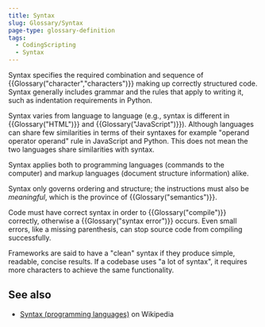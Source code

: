 ```yaml
---
title: Syntax
slug: Glossary/Syntax
page-type: glossary-definition
tags:
  - CodingScripting
  - Syntax
---
```


Syntax specifies the required combination and sequence of {{Glossary("character","characters")}} making up correctly structured code. Syntax generally includes grammar and the rules that apply to writing it, such as indentation requirements in Python.

Syntax varies from language to language (e.g., syntax is different in {{Glossary("HTML")}} and {{Glossary("JavaScript")}}). Although languages can share few similarities in terms of their syntaxes for example "operand operator operand" rule in JavaScript and Python. This does not mean the two languages share similarities with syntax.

Syntax applies both to programming languages (commands to the computer) and markup languages (document structure information) alike.

Syntax only governs ordering and structure; the instructions must also be _meaningful_, which is the province of {{Glossary("semantics")}}.

Code must have correct syntax in order to {{Glossary("compile")}} correctly, otherwise a {{Glossary("syntax error")}} occurs. Even small errors, like a missing parenthesis, can stop source code from compiling successfully.

Frameworks are said to have a "clean" syntax if they produce simple, readable, concise results. If a codebase uses "a lot of syntax", it requires more characters to achieve the same functionality.

## See also

- [Syntax (programming languages)](<https://en.wikipedia.org/wiki/Syntax_(programming_languages)>) on Wikipedia

